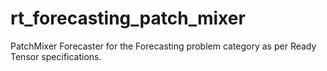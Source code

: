 # rt_forecasting_patch_mixer
PatchMixer Forecaster for the Forecasting problem category as per Ready Tensor specifications.
